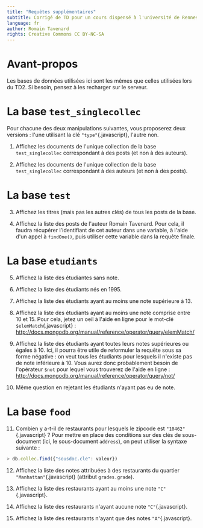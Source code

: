 ```yaml
---
title: "Requêtes supplémentaires"
subtitle: Corrigé de TD pour un cours dispensé à l'université de Rennes 2
language: fr
author: Romain Tavenard
rights: Creative Commons CC BY-NC-SA
---
```


# Avant-propos

Les bases de données utilisées ici sont les mêmes que celles utilisées lors du TD2. Si besoin, pensez à les recharger sur le serveur.

# La base `test_singlecollec`

Pour chacune des deux manipulations suivantes, vous proposerez deux versions : l'une utilisant la clé `"type"`{.javascript}, l'autre non.

1. Affichez les documents de l'unique collection de la base `test_singlecollec` correspondant à des posts (et non à des auteurs).

2. Affichez les documents de l'unique collection de la base `test_singlecollec` correspondant à des auteurs (et non à des posts).

# La base `test`

3. Affichez les titres (mais pas les autres clés) de tous les posts de la base.

4. Affichez la liste des posts de l'auteur Romain Tavenard. Pour cela, il faudra récupérer l'identifiant de cet auteur dans une variable, à l'aide d'un appel à `findOne()`, puis utiliser cette variable dans la requête finale.

# La base `etudiants`

5. Affichez la liste des étudiantes sans note.

6. Affichez la liste des étudiants nés en 1995.

7. Affichez la liste des étudiants ayant au moins une note supérieure à 13.

8. Affichez la liste des étudiants ayant au moins une note comprise entre 10 et 15. Pour cela, jetez un oeil à l'aide en ligne pour le mot-clé `$elemMatch`{.javascript} : <http://docs.mongodb.org/manual/reference/operator/query/elemMatch/>

9. Affichez la liste des étudiants ayant toutes leurs notes supérieures ou égales à 10. Ici, il pourra être utile de reformuler la requête sous sa forme négative : on veut tous les étudiants pour lesquels il n'existe pas de note inférieure à 10. Vous aurez donc probablement besoin de l'opérateur `$not` pour lequel vous trouverez de l'aide en ligne : <http://docs.mongodb.org/manual/reference/operator/query/not/>

10. Même question en rejetant les étudiants n'ayant pas eu de note.

# La base `food`

11. Combien y a-t-il de restaurants pour lesquels le zipcode est `"10462"`{.javascript} ? Pour mettre en place des conditions sur des clés de sous-document (ici, le sous-document `address`), on peut utiliser la syntaxe suivante :

```javascript
> db.collec.find({"sousdoc.cle": valeur})
```

12. Affichez la liste des notes attribuées à des restaurants du quartier `"Manhattan"`{.javascript} (attribut `grades.grade`).

13. Affichez la liste des restaurants ayant au moins une note `"C"`{.javascript}.

14. Affichez la liste des restaurants n'ayant aucune note `"C"`{.javascript}.

15. Affichez la liste des restaurants n'ayant que des notes `"A"`{.javascript}.
